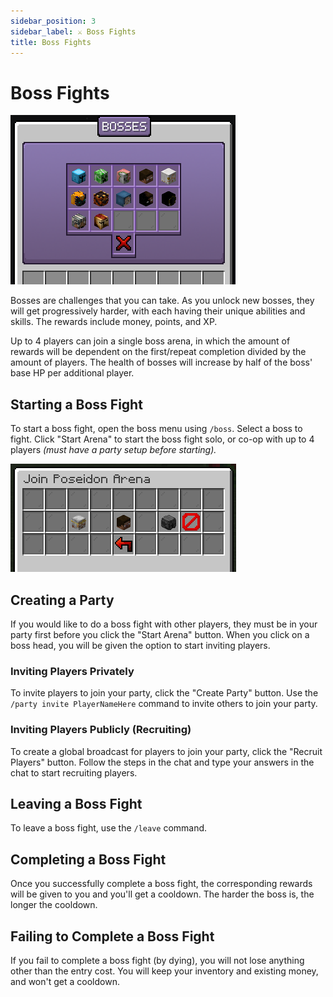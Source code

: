 ```yaml
---
sidebar_position: 3
sidebar_label: ⚔️ Boss Fights
title: Boss Fights
---
```


# Boss Fights

![Bosses](./img/bosses/bosses.png)

Bosses are challenges that you can take. As you unlock new bosses, they will get progressively harder, with each having their unique abilities and skills. The rewards include money, points, and XP.


Up to 4 players can join a single boss arena, in which the amount of rewards will be dependent on the first/repeat completion divided by the amount of players. The health of bosses will increase by half of the boss' base HP per additional player.

## Starting a Boss Fight
To start a boss fight, open the boss menu using `/boss`. Select a boss to fight. Click "Start Arena" to start the boss fight solo, or co-op with up to 4 players _(must have a party setup before starting)._

![Arena Party](./img/bosses/party-invite.png)
## Creating a Party
If you would like to do a boss fight with other players, they must be in your party first before you click the "Start Arena" button. When you click on a boss head, you will be given the option to start inviting players.

### Inviting Players Privately
To invite players to join your party, click the "Create Party" button. Use the `/party invite PlayerNameHere` command to invite others to join your party.

### Inviting Players Publicly (Recruiting)
To create a global broadcast for players to join your party, click the "Recruit Players" button. Follow the steps in the chat and type your answers in the chat to start recruiting players.

## Leaving a Boss Fight
To leave a boss fight, use the `/leave` command.

## Completing a Boss Fight
Once you successfully complete a boss fight, the corresponding rewards will be given to you and you'll get a cooldown. The harder the boss is, the longer the cooldown.

## Failing to Complete a Boss Fight
If you fail to complete a boss fight (by dying), you will not lose anything other than the entry cost. You will keep your inventory and existing money, and won't get a cooldown.